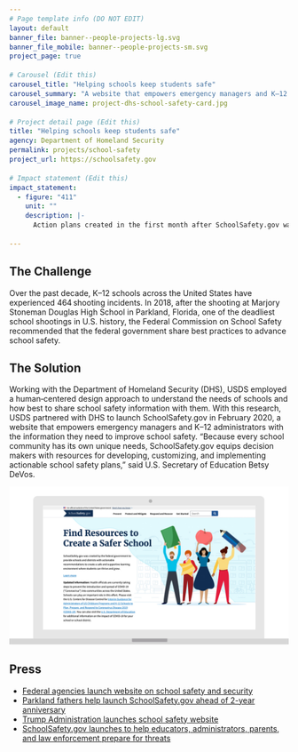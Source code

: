 ```yaml
---
# Page template info (DO NOT EDIT)
layout: default
banner_file: banner--people-projects-lg.svg
banner_file_mobile: banner--people-projects-sm.svg
project_page: true

# Carousel (Edit this)
carousel_title: "Helping schools keep students safe"
carousel_summary: "A website that empowers emergency managers and K–12 administrators with the information they need to improve school safety."
carousel_image_name: project-dhs-school-safety-card.jpg

# Project detail page (Edit this)
title: "Helping schools keep students safe"
agency: Department of Homeland Security
permalink: projects/school-safety
project_url: https://schoolsafety.gov

# Impact statement (Edit this)
impact_statement:
  - figure: "411"
    unit: ""
    description: |-
      Action plans created in the first month after SchoolSafety.gov was released

---
```


## The Challenge

Over the past decade, K–12 schools across the United States have experienced 464 shooting incidents. In 2018, after the shooting at Marjory Stoneman Douglas High School in Parkland, Florida, one of the deadliest school shootings in U.S. history, the Federal Commission on School Safety recommended that the federal government share best practices to advance school safety.

## The Solution

Working with the Department of Homeland Security (DHS), USDS employed a human‑centered design approach to understand the needs of schools and how best to share school safety information with them. With this research, USDS partnered with DHS to launch SchoolSafety.gov 
in February 2020, a website that empowers emergency managers and K–12 administrators with the information they need to improve school safety. “Because every school community has its own unique needs, SchoolSafety.gov equips decision makers with resources for developing, customizing, and implementing actionable school safety plans,” said U.S. Secretary of Education Betsy DeVos.

![](../images/project-dhs-school-safety-ui.jpg)


## Press

- [Federal agencies launch website on school safety and security](https://www.safetyandhealthmagazine.com/articles/19532-trump-administration-launches-school-safety-website)
- [Parkland fathers help launch SchoolSafety.gov ahead of 2-year anniversary](https://cbs12.com/news/local/parkland-fathers-launch-school-safety-initiative-fund-ahead-of-2-year-anniversary)
- [Trump Administration launches school safety website](https://homelandprepnews.com/stories/44240-trump-administration-launches-school-safety-website/)
- [SchoolSafety.gov launches to help educators, administrators, parents, and law enforcement prepare for threats](https://www.ed.gov/news/press-releases/schoolsafetygov-launches-help-educators-administrators-parents-and-law-enforcement-prepare-threats)
